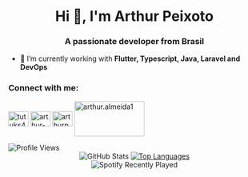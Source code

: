 <h1 align="center">Hi 👋, I'm Arthur Peixoto</h1>
<h3 align="center">A passionate developer from Brasil</h3>

- 🌱 I’m currently working with **Flutter, Typescript, Java, Laravel and DevOps**

<h3 align="left">Connect with me:</h3>
<p align="left">
<a href="https://twitter.com/tutuks4321" target="blank"><img align="center" src="https://raw.githubusercontent.com/rahuldkjain/github-profile-readme-generator/master/src/images/icons/Social/twitter.svg" alt="tutuks4321" height="30" width="40" /></a>
<a href="https://linkedin.com/in/arthur-peixoto-41304225a" target="blank"><img align="center" src="https://raw.githubusercontent.com/rahuldkjain/github-profile-readme-generator/master/src/images/icons/Social/linked-in-alt.svg" alt="arthur-peixoto-41304225a" height="30" width="40" /></a>
<a href="https://instagram.com/arthurpeixot0" target="blank"><img align="center" src="https://raw.githubusercontent.com/rahuldkjain/github-profile-readme-generator/master/src/images/icons/Social/instagram.svg" alt="arthurpeixot0" height="30" width="40" /></a>
<a href="https://gitlab.com/arthur.almeida1" target="blank"><img align="center" src="https://images.ctfassets.net/xz1dnu24egyd/34YxRn5oCEOVpoSxeMeJ8k/a820ba3fc624b6a9ee161a965dfe8419/gitlab-logo-200.svg" alt="arthur.almeida1" height="70" width="140" /></a>
</p>
<img src="https://komarev.com/ghpvc/?username=Arthur-Peixoto&color=blueviolet" alt="Profile Views">

<div align="center" display="flex">
<img src="https://github-readme-stats.vercel.app/api?username=Arthur-Peixoto&theme=dark&show_icons=true" alt="GitHub Stats">
<a href="https://github.com/Arthur-Peixoto/github-readme-stats">
<img src="https://github-readme-stats.vercel.app/api/top-langs/?username=Arthur-Peixoto&hide_progress=false&theme=dark&show_icons=true&locale=en&layout=compact&langs_count=10" alt="Top Languages">
</a>

</div>

<div align="center">
<img src="https://spotify-recently-played-readme.vercel.app/api?user=31lef5vzawdrhiokhjtf2unaei5e&unique=true" alt="Spotify Recently Played">
</div>


 
</div>
